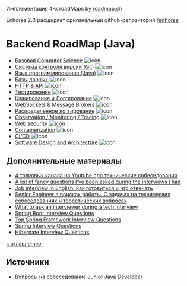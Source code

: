 Имплементация 4-x roadMaps by [roadmap.sh](https://roadmap.sh/)

Enhorse 2.0 расширяет оригинальный github-репозиторий [/enhorse](https://github.com/enhorse/java-interview)

# Backend RoadMap (Java)

+ [Базовая Computer Science](computer_science/csmenu.md) ![icon][done]
+ [Система контроля версий (Git)](git/git.md) ![icon][done]
+ [Язык программирования (Java)](java/javamenu.md) ![icon][done]
+ [Базы данных](databases/dbmenu.md) ![icon][done]
+ [HTTP & API](http_api/httpmenu.md) ![icon][done]
+ [Тестирование](test/test.md) ![icon][done]
+ [Кэширование и Логгирование](cache_log/cacheandlog.md) ![icon][done]
+ [WebSockets & Message Brokers](websocket_messagebrokers/brokersmenu.md) ![icon][done]
+ [Распределенное логгирование](log/logmenu.md) ![icon][done]
+ [Observation / Monitoring / Tracing](monitor/monmenu.md) ![icon][done]
+ [Web security](empty.md) ![icon][done]
+ [Containerization](containerization/menu.md) ![icon][done]
+ [CI/CD](empty.md) ![icon][done]
+ [Software Design and Architecture](design/designmenu.md) ![icon][done]

[done]:done.png


## Дополнительные материалы
+ [4 толковых канала на Youtube про технические собеседования](https://habr.com/ru/post/454264/)
+ [A list of fancy questions I've been asked during the interviews I had](https://github.com/d1mnewz/interviews)
+ [Job interview in English: как готовиться и что отвечать](https://dou.ua/lenta/articles/interview-in-english/)
+ [Senior Engineer в поисках работы. О задачах на технических собеседованиях и теоретических вопросах](https://habr.com/ru/post/442442/)
+ [What to ask an interviewer during a tech interview](https://hackernoon.com/what-to-ask-an-interviewer-during-a-tech-interview-865a293e548c)
+ [Spring Boot Interview Questions](https://www.baeldung.com/spring-boot-interview-questions)
+ [Top Spring Framework Interview Questions](https://www.baeldung.com/spring-interview-questions)
+ [Spring Interview Questions](https://www.interviewbit.com/spring-interview-questions/)
+ [Hibernate Interview Questions](https://www.adaface.com/blog/hibernate-interview-questions/)

[к оглавлению](#backend-roadmap-java)

## Источники
+ [Вопросы на собеседование Junior Java Developer](https://jsehelper.blogspot.ru)
